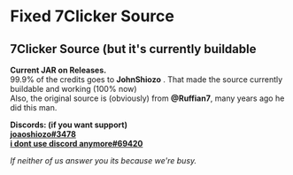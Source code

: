 # Fixed 7Clicker Source
## 7Clicker Source (but it's currently buildable

**Current JAR on Releases.**<br>
99.9% of the credits goes to __JohnShiozo__ . That made the source currently buildable and working (100% now)<br>
Also, the original source is (obviously) from **@Ruffian7**, many years ago he did this man.

**Discords: (if you want support)**<br>
<ins>__**joaoshiozo#3478**__</ins><br>
<ins>__**i dont use discord anymore#69420**__</ins>

*If neither of us answer you its because we're busy.*


